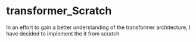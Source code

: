 # transformer_Scratch
In an effort to gain a better understanding of the transformer architecture, I have decided to implement the it from scratch

